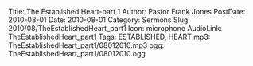 Title: The Established Heart-part 1
Author: Pastor Frank Jones
PostDate: 2010-08-01
Date: 2010-08-01
Category: Sermons
Slug: 2010/08/TheEstablishedHeart_part1
Icon: microphone
AudioLink: TheEstablishedHeart_part1
Tags: ESTABLISHED, HEART
mp3: TheEstablishedHeart_part1/08012010.mp3
ogg: TheEstablishedHeart_part1/08012010.ogg
